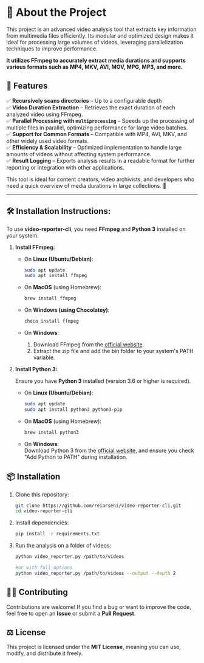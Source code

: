 
# 📌 About the Project  

This project is an advanced video analysis tool that extracts key information from multimedia files efficiently. Its modular and optimized design makes it ideal for processing large volumes of videos, leveraging parallelization techniques to improve performance. 

**It utilizes **FFmpeg** to accurately extract media durations and supports various formats such as MP4, MKV, AVI, MOV, MPG, MP3, and more.**  

## 🚀 **Features** 
✅ **Recursively scans directories** – Up to a configurable depth  
✅ **Video Duration Extraction** – Retrieves the exact duration of each analyzed video using FFmpeg.  
✅ **Parallel Processing with `multiprocessing`** – Speeds up the processing of multiple files in parallel, optimizing performance for large video batches.  
✅ **Support for Common Formats** – Compatible with MP4, AVI, MKV, and other widely used video formats.  
✅ **Efficiency & Scalability** – Optimized implementation to handle large amounts of videos without affecting system performance.  
✅ **Result Logging** – Exports analysis results in a readable format for further reporting or integration with other applications.  

This tool is ideal for content creators, video archivists, and developers who need a quick overview of media durations in large collections. 🚀

---

## 🛠 **Installation Instructions:**

To use **video-reporter-cli**, you need **FFmpeg** and **Python 3** installed on your system.

1. **Install FFmpeg:**

   - On **Linux (Ubuntu/Debian)**:  
     ```bash
     sudo apt update
     sudo apt install ffmpeg
     ```

   - On **MacOS** (using Homebrew):  
     ```bash
     brew install ffmpeg
     ```

   - On **Windows (using Chocolatey)**:  
     ```powershell
     choco install ffmpeg
     ```

   - On **Windows**:  
     1. Download FFmpeg from the [official website](https://ffmpeg.org/download.html).
     2. Extract the zip file and add the bin folder to your system's PATH variable.


2. **Install Python 3:**

   Ensure you have **Python 3** installed (version 3.6 or higher is required).

   - On **Linux (Ubuntu/Debian)**:  
     ```bash
     sudo apt update
     sudo apt install python3 python3-pip
     ```

   - On **MacOS** (using Homebrew):  
     ```bash
     brew install python3
     ```

   - On **Windows**:  
     Download Python 3 from the [official website](https://www.python.org/downloads/), and ensure you check "Add Python to PATH" during installation.

## 📦 Installation  

1. Clone this repository:  
   ```bash
   git clone https://github.com/reiarseni/video-reporter-cli.git
   cd video-reporter-cli
   ```  
2. Install dependencies:  
   ```bash
   pip install -r requirements.txt
   ```  
3. Run the analysis on a folder of videos:  
   ```bash
   python video_reporter.py /path/to/videos
   
   #or with full options
   python video_reporter.py /path/to/videos --output --depth 2
   ```  

## 👨‍💻 Contributing  

Contributions are welcome! If you find a bug or want to improve the code, feel free to open an **Issue** or submit a **Pull Request**.  

## ⚖️ License  

This project is licensed under the **MIT License**, meaning you can use, modify, and distribute it freely.  
